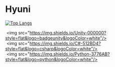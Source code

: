 # Hyuni

[![Top Langs](https://github-readme-stats.vercel.app/api/top-langs/?username=Hyuni02&layout=compact)](https://github.com/Hyuni02/github-readme-stats)

 <img src="https://img.shields.io/Unity-000000?style=flat&logo=badgeunity&logoColor=white"/>
 <img src="https://img.shields.io/C#-512BD4?style=flat&logo=csharp&logoColor=white"/>
 <img src="https://img.shields.io/Python-3776AB?style=flat&logo=python&logoColor=white"/>

<!--
**Hyuni02/Hyuni02** is a ✨ _special_ ✨ repository because its `README.md` (this file) appears on your GitHub profile.

Here are some ideas to get you started:

- 🔭 I’m currently working on ...
- 🌱 I’m currently learning ...
- 👯 I’m looking to collaborate on ...
- 🤔 I’m looking for help with ...
- 💬 Ask me about ...
- 📫 How to reach me: ...
- 😄 Pronouns: ...
- ⚡ Fun fact: ...
-->
